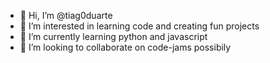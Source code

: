 - 👋 Hi, I’m @tiag0duarte
- 👀 I’m interested in learning code and creating fun projects
- 🌱 I’m currently learning python and javascript
- 💞️ I’m looking to collaborate on code-jams possibily

<!---
tiag0duarte/tiag0duarte is a ✨ special ✨ repository because its `README.md` (this file) appears on your GitHub profile.
You can click the Preview link to take a look at your changes.
--->
